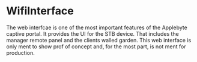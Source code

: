# WifiInterface
The web interfcae is one of the most important features of the Applebyte captive portal. It provides the UI for the STB device. That includes the manager remote panel and the clients walled garden. This web interface is only ment to show prof of concept and, for the most part, is not ment for production.

